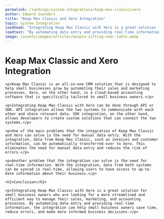 ```yaml
---
permalink: /landings/system-integrations/keap-max-classic/xero
author: Edward Saunders
title: "Keap Max Classic and Xero Integration"
topic: System Integration
leadhead: "Integrating Keap Max Classic with Xero is a great solution for small business owners who are looking for a more streamlined and efficient way to manage their sales, marketing, and accounting processes"
leadtext: "By automating data entry and providing real-time information, the integration can help small business owners save time, reduce errors, and make more informed business decisions."
image: /assets/images/articles/people-sitting-near-table.webp
---
```

<div class="arttext">	<h1>Keap Max Classic and Xero Integration</h1>
	
	<p>Keap Max Classic is an all-in-one CRM solution that is designed to help small businesses grow by automating their sales and marketing processes. Xero, on the other hand, is a cloud-based accounting software that is specifically tailored to small business owners.</p>

	<p>Integrating Keap Max Classic with Xero can be done through API or SDK. API integration allows the two systems to communicate with each other and share relevant data. SDK integration, on the other hand, allows developers to create custom solutions that can connect the two systems.</p>

	<p>One of the main problems that the integration of Keap Max Classic and Xero can solve is the need for manual data entry. With the integration, data from Keap Max Classic, such as invoices and customer information, can be automatically transferred over to Xero. This eliminates the need for manual data entry and reduces the risk of errors.</p>

	<p>Another problem that the integration can solve is the need for real-time information. With the integration, data from both systems can be synced in real-time, allowing users to have access to up-to-date information about their business.</p>

	<h2>Conclusion</h2>

	<p>Integrating Keap Max Classic with Xero is a great solution for small business owners who are looking for a more streamlined and efficient way to manage their sales, marketing, and accounting processes. By automating data entry and providing real-time information, the integration can help small business owners save time, reduce errors, and make more informed business decisions.</p>
</div>